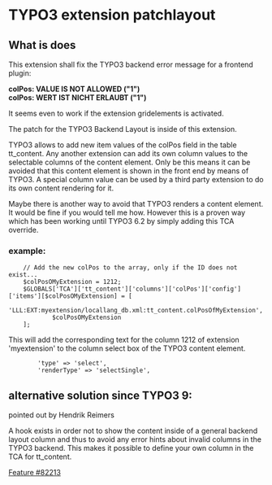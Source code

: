 # TYPO3 extension patchlayout

## What is does

This extension shall fix the TYPO3 backend error message for a frontend plugin: 

**colPos: VALUE IS NOT ALLOWED ("1")**   
**colPos: WERT IST NICHT ERLAUBT ("1")**   

It seems even to work if the extension gridelements is activated.

The patch for the TYPO3 Backend Layout is inside of this extension.

TYPO3 allows to add new item values of the colPos field in the table tt_content.
Any another extension can add its own column values to the selectable columns of the content element. Only be this means it can be avoided that this content element is shown in the front end by means of TYPO3. A special column value can be used by a third party extension to do its own content rendering for it.

Maybe there is another way to avoid that TYPO3 renders a content element. It would be fine if you would tell me how.
However this is a proven way which has been working until TYPO3 6.2 by simply adding this TCA override.



### example:

```
    // Add the new colPos to the array, only if the ID does not exist...
    $colPosOMyExtension = 1212;
    $GLOBALS['TCA']['tt_content']['columns']['colPos']['config']['items'][$colPosOMyExtension] = [
            'LLL:EXT:myextension/locallang_db.xml:tt_content.colPosOfMyExtension',
            $colPosOMyExtension
    ];
```

This will add the corresponding text for the column 1212 of extension 'myextension' to the column select box of the TYPO3 content element.


```
        'type' => 'select',
        'renderType' => 'selectSingle',
```


## alternative solution since TYPO3 9:

pointed out by Hendrik Reimers

A hook exists in order not to show the content inside of a general backend layout column and thus to avoid any error hints about invalid columns in the TYPO3 backend. This makes it possible to define your own column in the TCA for tt_content.

[Feature #82213](https://docs.typo3.org/c/typo3/cms-core/master/en-us/Changelog/9.0/Feature-82213-NewHookToDetermineIfContentRecordIsUsedUnused.html)


